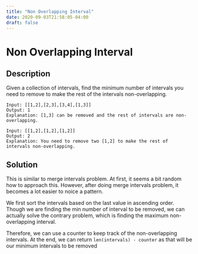 ```yaml
---
title: "Non Overlapping Interval"
date: 2020-09-03T21:58:05-04:00
draft: false
---
```


# Non Overlapping Interval

## Description
Given a collection of intervals, find the minimum number of intervals you need to remove to make the rest of the intervals non-overlapping.

```
Input: [[1,2],[2,3],[3,4],[1,3]]
Output: 1
Explanation: [1,3] can be removed and the rest of intervals are non-overlapping.
```

```
Input: [[1,2],[1,2],[1,2]]
Output: 2
Explanation: You need to remove two [1,2] to make the rest of intervals non-overlapping.
```

## Solution
This is similar to merge intervals problem. At first, it seems a bit random how to approach this. However, after doing merge intervals problem, it becomes a lot easier to noice a pattern.

We first sort the intervals based on the last value in ascending order. Though we are finding the min number of interval to be removed, we can actually solve the contrary problem, which is finding the maximum non-overlapping interval.

Therefore, we can use a counter to keep track of the non-overlapping intervals. At the end, we can return `len(intervals) - counter` as that will be our minimum intervals to be removed

